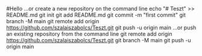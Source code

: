 #Hello
…or create a new repository on the command line
echo "# Teszt" >> README.md
git init
git add README.md
git commit -m "first commit"
git branch -M main
git remote add origin https://github.com/szalaiszabolcs/Teszt.git
git push -u origin main
…or push an existing repository from the command line
git remote add origin https://github.com/szalaiszabolcs/Teszt.git
git branch -M main
git push -u origin main